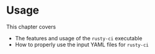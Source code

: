 # Usage

This chapter covers
- The features and usage of the `rusty-ci` executable
- How to properly use the input YAML files for `rusty-ci`